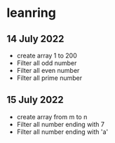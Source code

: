 # leanring

## 14 July 2022

- create array 1 to 200
- Filter all odd number
- Filter all even number
- Filter all prime number

## 15 July 2022

- create array from m to n
- Filter all number ending with 7
- Filter all number ending with 'a'